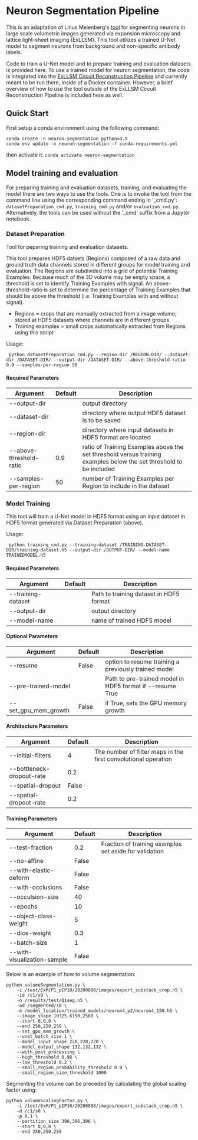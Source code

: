# Neuron Segmentation Pipeline

This is an adaptation of Linus Meienberg's [tool](https://github.com/randomstructures/ExLSM-Image-Segmentation) for segmenting neurons in large scale volumetric images generated via expansion microscopy and lattice light-sheet imaging (ExLLSM). This tool utilizes a trained U-Net model to segment neurons from background and non-specific antibody labels. 

Code to train a U-Net model and to prepare training and evaluation datasets is provided here. To use a trained model for neuron segmentation, the code is integrated into the [ExLLSM Circuit Reconstruction Pipeline](https://github.com/JaneliaSciComp/exllsm-circuit-reconstruction) and currently meant to be run there, inside of a Docker container. However, a brief overview of how to use the tool outside of the ExLLSM Circuit Reconstruction Pipeline is included here as well.

## Quick Start

First setup a conda environment using the following command:
```
conda create -n neuron-segmentation python=3.9
conda env update -n neuron-segmentation -f conda-requirements.yml
```
then activate it:
`
conda activate neuron-segmentation
`
## Model training and evaluation

For preparing training and evaluation datasets, training, and evaluating the model there are two ways to use the tools. One is to invoke the tool from the command line using the corresponding command ending in '_cmd.py': `datasetPreparation_cmd.py`, `training_cmd.py` and/or `evaluation_cmd.py`. Alternatively, the tools can be used without the '_cmd' suffix from a Jupyter notebook.

### Dataset Preparation

Tool for peparing training and evaluation datasets. 

This tool prepares HDF5 datsets (Regions) composed of a raw data and ground truth data channels stored in different groups for model training and evaluation. The Regions are subdivided into a grid of potential Training Examples. Because much of the 3D volume may be empty space, a threshold is set to identify Training Examples with signal. An above-threshold-ratio is set to determine the percentage of Training Examples that should be above the threshold (i.e. Training Examples with and without signal).

* Regions = crops that are manually extracted from a image volume; stored at HDF5 datasets where channels are in different groups
* Training examples = small crops automatically extracted from Regions using this script

Usage: 

     python datasetPreparation_cmd.py --region-dir /REGION-DIR/ --dataset-dir /DATASET-DIR/ --output-dir /DATASET-DIR/ --above-threshold-ratio 0.9 --samples-per-region 50

#### Required Parameters
| Argument   | Default | Description                                                                           |
|------------|---------|---------------------------------------------------------------------------------------|
| --output-dir |  | output directory |
| --dataset-dir |  | directory where output HDF5 dataset is to be saved |
| --region-dir |  | directory where input datasets in HDF5 format are located |
| --above-threshold-ratio | 0.9 | ratio of Training Examples above the set threshold versus training examples below the set threshold to be included |
| --samples-per-region | 50 | number of Training Examples per Region to include in the dataset |

### Model Training

This tool will train a U-Net model in HDF5 format using an input dataset in HDF5 format generated via Dataset Preparation (above).

Usage: 

     python training_cmd.py --training-dataset /TRAINING-DATASET-DIR/training-dataset.h5 --output-dir /OUTPUT-DIR/ --model-name TRAINEDMODEL.h5 
     
#### Required Parameters
| Argument   | Default | Description                                                                           |
|------------|---------|---------------------------------------------------------------------------------------|
| --training-dataset |  | Path to training dataset in HDF5 format  |
| --output-dir |  | output directory |
| --model-name |  | name of trained HDF5 model |

#### Optional Parameters
| Argument   | Default | Description                                                                           |
|------------|---------|---------------------------------------------------------------------------------------|
| --resume | False |  option to resume training a previously trained model  |
| --pre-trained-model |  | Path to pre-trained model in HDF5 format if --resume True |
| --set_gpu_mem_growth | False | if True, sets the GPU memory growth |

#### Architecture Parameters
| Argument   | Default | Description                                                                           |
|------------|---------|---------------------------------------------------------------------------------------|
| --initial-filters | 4 |  The number of filter maps in the first convolutional operation  |
| --bottleneck-dropout-rate | 0.2  |    |
| --spatial-dropout | False |    |
| --spatial-dropout-rate | 0.2 |    |

#### Training Parameters
| Argument   | Default | Description                                                                           |
|------------|---------|---------------------------------------------------------------------------------------|
| --test-fraction | 0.2  | Fraction of training examples set aside for validation   |
| --no-affine | False  |    |
| --with-elastic-deform | False  |    |
| --with-occlusions | False |    |
| --occulsion-size | 40 |    |
| --epochs | 10 |    |
| --object-class-weight | 5 |    |
| --dice-weight | 0.3 |    |
| --batch-size | 1 |    |
| --with-visualization-sample | False |    |


Below is an example of how to volume segmentation:
```
python volumeSegmentation.py \
    -i /test/ExM/P1_pIP10/20200808/images/export_substack_crop.n5 \
    -id /c1/s0 \
    -o /results/test/Q1seg.n5 \
    -od /segmented/s0 \
    -m /model_location/trained_models/neuron4_p2/neuron4_150.h5 \
    --image_shape 10325,6150,2560 \
    --start 0,0,0 \
    --end 250,250,250 \
    --set_gpu_mem_growth \
    --unet_batch_size 1 \
    --model_input_shape 220,220,220 \
    --model_output_shape 132,132,132 \
    --with_post_processing \
    --high_threshold 0.98 \
    --low_threshold 0.2 \
    --small_region_probability_threshold 0.9 \
    --small_region_size_threshold 1000
```

Segmenting the volume can be preceded by calculating the global scaling factor using:
```
python volumeScalingFactor.py \
    -i /test/ExM/P1_pIP10/20200808/images/export_substack_crop.n5 \
    -d /c1/s0 \
    -p 0.1 \
    --partition_size 396,396,396 \
    --start 0,0,0 \
    --end 250,250,250
```




